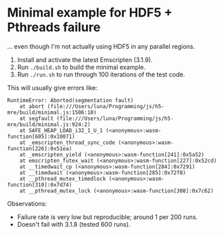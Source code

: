 # Minimal example for HDF5 + Pthreads failure

... even though I'm not actually using HDF5 in any parallel regions.

1. Install and activate the latest Emscripten (3.1.9).
2. Run `./build.sh` to build the minimal example.
3. Run `./run.sh` to run through 100 iterations of the test code.

This will usually give errors like:

```
RuntimeError: Aborted(segmentation fault)
    at abort (file:///Users/luna/Programming/js/h5-mre/build/minimal.js:1506:10)
    at segfault (file:///Users/luna/Programming/js/h5-mre/build/minimal.js:924:2)
    at SAFE_HEAP_LOAD_i32_1_U_1 (<anonymous>:wasm-function[605]:0x10071)
    at _emscripten_thread_sync_code (<anonymous>:wasm-function[226]:0x51ea)
    at _emscripten_yield (<anonymous>:wasm-function[241]:0x5a52)
    at emscripten_futex_wait (<anonymous>:wasm-function[227]:0x52cd)
    at __timedwait_cp (<anonymous>:wasm-function[284]:0x7291)
    at __timedwait (<anonymous>:wasm-function[285]:0x72f8)
    at __pthread_mutex_timedlock (<anonymous>:wasm-function[310]:0x7d74)
    at __pthread_mutex_lock (<anonymous>:wasm-function[308]:0x7c62)
```

Observations:

- Failure rate is very low but reproducible; around 1 per 200 runs.
- Doesn't fail with 3.1.8 (tested 600 runs).
